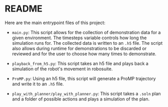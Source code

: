 # README

Here are the main entrypoint files of this project:

- `main.py`: This script allows for the collection of demonstration data for a given environment. The timesteps variable controls how long the simulation runs for. The collected data is written to an `.h5` file. The script also allows during runtime for demonstrations to be discarded or reviewed and for the user to choose how many times to demonstrate.

- `playback_from_h5.py`: This script takes an h5 file and plays back a simulation of the robot's movement in robosuite.

- `ProMP.py`: Using an h5 file, this script will generate a ProMP trajectory and write it to an `.h5` file.

- `play_with_planner/play_with_planner.py`: This script takes a `.soln` plan and a folder of possible actions and plays a simulation of the plan.
